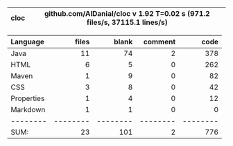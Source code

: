 

cloc|github.com/AlDanial/cloc v 1.92  T=0.02 s (971.2 files/s, 37115.1 lines/s)
--- | ---

Language|files|blank|comment|code
:-------|-------:|-------:|-------:|-------:
Java|11|74|2|378
HTML|6|5|0|262
Maven|1|9|0|82
CSS|3|8|0|42
Properties|1|4|0|12
Markdown|1|1|0|0
--------|--------|--------|--------|--------
SUM:|23|101|2|776
